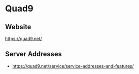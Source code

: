 # Quad9

## Website
https://quad9.net/

## Server Addresses
- https://quad9.net/service/service-addresses-and-features/